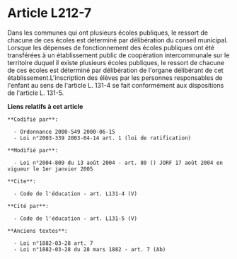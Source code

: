 # Article L212-7

Dans les communes qui ont plusieurs écoles publiques, le ressort de chacune de ces écoles est déterminé par délibération du
conseil municipal. Lorsque les dépenses de fonctionnement des écoles publiques ont été transférées à un établissement public
de coopération intercommunale sur le territoire duquel il existe plusieurs écoles publiques, le ressort de chacune de ces
écoles est déterminé par délibération de l'organe délibérant de cet établissement.L'inscription des élèves par les personnes
responsables de l'enfant au sens de l'article L. 131-4 se fait conformément aux dispositions de l'article L. 131-5.

**Liens relatifs à cet article**

	**Codifié par**:

	  - Ordonnance 2000-549 2000-06-15
	  - Loi n°2003-339 2003-04-14 art. 1 (loi de ratification)

	**Modifié par**:

	  - Loi n°2004-809 du 13 août 2004 - art. 80 () JORF 17 août 2004 en vigueur le 1er janvier 2005

	**Cite**:

	  - Code de l'éducation - art. L131-4 (V)

	**Cité par**:

	  - Code de l'éducation - art. L131-5 (V)

	**Anciens textes**:

	  - Loi n°1882-03-28 art. 7
	  - Loi n°1882-03-28 du 28 mars 1882 - art. 7 (Ab)
